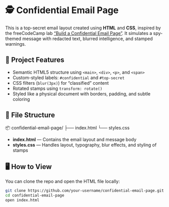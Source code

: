 # 🕵️ Confidential Email Page

This is a top-secret email layout created using **HTML** and **CSS**, inspired by the freeCodeCamp lab [“Build a Confidential Email Page”](https://www.freecodecamp.org/learn/full-stack-developer/lab-confidential-email-page/). It simulates a spy-themed message with redacted text, blurred intelligence, and stamped warnings.

## 💼 Project Features

- Semantic HTML5 structure using `<main>`, `<div>`, `<p>`, and `<span>`
- Custom-styled labels: `#confidential` and `#top-secret`
- CSS filters (`blur(3px)`) for “classified” content
- Rotated stamps using `transform: rotate()`
- Styled like a physical document with borders, padding, and subtle coloring

## 📁 File Structure

📦 confidential-email-page/ ├── index.html └── styles.css


- **index.html** — Contains the email layout and message body
- **styles.css** — Handles layout, typography, blur effects, and styling of stamps

## 🖥️ How to View

You can clone the repo and open the HTML file locally:

```bash
git clone https://github.com/your-username/confidential-email-page.git
cd confidential-email-page
open index.html
